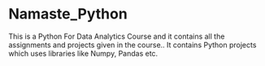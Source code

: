 # Namaste_Python
This is a Python For Data Analytics Course and it contains all the assignments and projects given in the course.. It contains Python projects which uses libraries like Numpy, Pandas etc.

